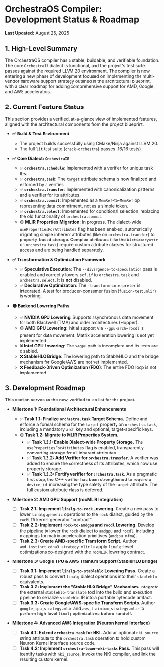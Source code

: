# OrchestraOS Compiler: Development Status & Roadmap

**Last Updated:** August 25, 2025

## 1. High-Level Summary

The OrchestraOS compiler has a stable, buildable, and verifiable foundation. The core `OrchestraIR` dialect is functional, and the project's test suite passes against the required LLVM 20 environment. The compiler is now entering a new phase of development focused on implementing the multi-vendor hardware support strategy outlined in the architectural blueprint, with a clear roadmap for adding comprehensive support for AMD, Google, and AWS accelerators.

## 2. Current Feature Status

This section provides a verified, at-a-glance view of implemented features, aligned with the architectural components from the project blueprint.

*   **✅ Build & Test Environment**
    *   The project builds successfully using CMake/Ninja against LLVM 20.
    *   The full `lit` test suite (`check-orchestra`) passes (16/16 tests).

*   **✅ Core Dialect: `OrchestraIR`**
    *   ✅ **`orchestra.schedule`**: Implemented with a verifier for unique task IDs.
    *   ✅ **`orchestra.task`**: The `target` attribute schema is now finalized and enforced by a verifier.
    *   ✅ **`orchestra.transfer`**: Implemented with canonicalization patterns and a verifier for its attributes.
    *   ✅ **`orchestra.commit`**: Implemented as a `MemRef`-to-`MemRef` op representing data commitment, not as a simple token.
    *   ✅ **`orchestra.select`**: Implemented for conditional selection, replacing the old functionality of `orchestra.commit`.
    *   🟡 **MLIR Properties Migration**: In progress. The dialect-wide `usePropertiesForAttributes` flag has been enabled, automatically migrating simple inherent attributes (like on `orchestra.transfer`) to property-based storage. Complex attributes (like the `DictionaryAttr` on `orchestra.task`) require custom attribute classes for structured access and are being handled separately.

*   **✅ Transformation & Optimization Framework**
    *   ✅ **Speculative Execution**: The `--divergence-to-speculation` pass is enabled and correctly lowers `scf.if` to `orchestra.task` and `orchestra.select`. It is **not** disabled.
    *   ✅ **Declarative Optimization**: The `-transform-interpreter` is integrated. A test for producer-consumer fusion (`fusion-test.mlir`) is working.

*   **🟡 Backend Lowering Paths**
    *   ✅ **NVIDIA GPU Lowering**: Supports asynchronous data movement for both Blackwell (TMA) and older architectures (Hopper).
    *   🟡 **AMD GPU Lowering**: Initial support via `--gpu-arch=rocdl` is present for data movement. Matrix acceleration lowering is not yet implemented.
    *   ❌ **Intel GPU Lowering**: The `xegpu` path is incomplete and its tests are disabled.
    *   ❌ **StableHLO Bridge**: The lowering path to StableHLO and the bridge mechanism for Google/AWS are not yet implemented.
    *   ❌ **Feedback-Driven Optimization (FDO)**: The entire FDO loop is not implemented.

## 3. Development Roadmap

This section serves as the new, verified to-do list for the project.

*   **Milestone 1: Foundational Architectural Enhancements**
    *   ✅ **Task 1.1: Finalize `orchestra.task` Target Schema.** Define and enforce a formal schema for the `target` property on `orchestra.task`, including a mandatory `arch` key and optional, target-specific keys.
    *   🟡 **Task 1.2: Migrate to MLIR Properties System.**
        *   ✅ **Task 1.2.1: Enable Dialect-wide Property Storage.** The `usePropertiesForAttributes` flag is enabled, transparently converting storage for all inherent attributes.
        *   ✅ **Task 1.2.2: Add Verifier for `orchestra.transfer`**. A verifier was added to ensure the correctness of its attributes, which now use property storage.
        *   ✅ **Task 1.2.3: Fortify verifier for `orchestra.task`**. As a pragmatic first step, the C++ verifier has been strengthened to require a `device_id`, increasing the type safety of the `target` attribute. The full custom attribute class is deferred.

*   **Milestone 2: AMD GPU Support (rocMLIR Integration)**
    *   [ ] **Task 2.1: Implement `linalg-to-rock` Lowering.** Create a new pass to lower `linalg.generic` operations to the `rock` dialect, guided by the `rocMLIR` kernel generator "contract".
    *   [ ] **Task 2.2: Implement `rock-to-amdgpu` and `rocdl` Lowering.** Develop the pipeline to lower the `rock` dialect to `amdgpu` and `rocdl`, including mappings for matrix acceleration primitives (`amdgpu.mfma`).
    *   [ ] **Task 2.3: Create AMD-specific Transform Script.** Author `amd_instinct_cdna3_strategy.mlir` to apply `linalg`-level optimizations co-designed with the `rocMLIR` lowering contract.

*   **Milestone 3: Google TPU & AWS Trainium Support (StableHLO Bridge)**
    *   [ ] **Task 3.1: Implement `linalg-to-stablehlo` Lowering Pass.** Create a robust pass to convert `linalg` dialect operations into their `stablehlo` equivalents.
    *   [ ] **Task 3.2: Implement the "StableHLO Bridge" Mechanism.** Integrate the external `stablehlo-translate` tool into the build and execution pipeline to serialize `stablehlo` IR into a portable bytecode artifact.
    *   [ ] **Task 3.3: Create Google/AWS-specific Transform Scripts.** Author `google_tpu_strategy.mlir` and `aws_trainium_strategy.mlir` to perform high-level `linalg` optimizations before handoff.

*   **Milestone 4: Advanced AWS Integration (Neuron Kernel Interface)**
    *   [ ] **Task 4.1: Extend `orchestra.task` for NKI.** Add an optional `nki_source` string attribute to the `orchestra.task` operation to hold custom Neuron Kernel Interface source code.
    *   [ ] **Task 4.2: Implement `orchestra-lower-nki-tasks` Pass.** This pass will identify tasks with `nki_source`, invoke the NKI compiler, and link the resulting custom kernel.
